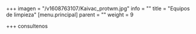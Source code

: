 +++
imagen = "/v1608763107/Kaivac_protwm.jpg"
info = ""
title = "Equipos de limpieza"
[menu.principal]
parent = ""
weight = 9

+++
consultenos